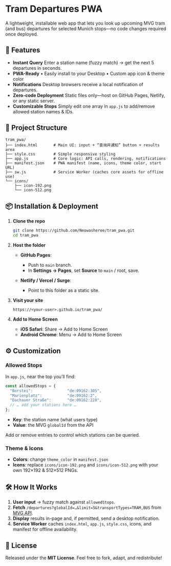 # Tram Departures PWA

A lightweight, installable web app that lets you look up upcoming MVG tram (and bus) departures for selected Munich stops—no code changes required once deployed.

## 🚀 Features

* **Instant Query**
  Enter a station name (fuzzy match) → get the next 5 departures in seconds.
* **PWA-Ready**
  • Easily install to your Desktop 
  • Custom app icon & theme color
* **Notifications**
  Desktop browsers receive a local notification of departures.
* **Zero-code Deployment**
  Static files only—host on GitHub Pages, Netlify, or any static server.
* **Customizable Stops**
  Simply edit one array in `app.js` to add/remove allowed station names & IDs.

## 🔧 Project Structure

```
tram_pwa/
├── index.html       # Main UI: input + “查询并通知” button + results area
├── style.css        # Simple responsive styling
├── app.js           # Core logic: API calls, rendering, notifications
├── manifest.json    # PWA manifest (name, icons, theme color, start URL)
├── sw.js            # Service Worker (caches core assets for offline use)
└── icons/
    ├── icon-192.png
    └── icon-512.png
```

## 📦 Installation & Deployment

1. **Clone the repo**

   ```bash
   git clone https://github.com/Neowasheree/tram_pwa.git
   cd tram_pwa
   ```
2. **Host the folder**

   * **GitHub Pages**:

     * Push to `main` branch.
     * In **Settings → Pages**, set **Source** to `main` / root, save.
   * **Netlify / Vercel / Surge**:

     * Point to this folder as a static site.
3. **Visit your site**

   ```
   https://<your-user>.github.io/tram_pwa/
   ```
4. **Add to Home Screen**

   * **iOS Safari**: Share → Add to Home Screen
   * **Android Chrome**: Menu → Add to Home Screen

## ⚙️ Customization

### Allowed Stops

In `app.js`, near the top you’ll find:

```js
const allowedStops = {
  "Borstei":               "de:09162:305",
  "Marienplatz":           "de:09162:2",
  "Dachauer Straße":       "de:09162:228",
  // … add your stations here …
};
```

* **Key**: the station name (what users type)
* **Value**: the MVG `globalId` from the API

Add or remove entries to control which stations can be queried.

### Theme & Icons

* **Colors**: change `theme_color` in `manifest.json`
* **Icons**: replace `icons/icon-192.png` and `icons/icon-512.png` with your own 192×192 & 512×512 PNGs.

## 🛠️ How It Works

1. **User input** → fuzzy match against `allowedStops`.
2. **Fetch** `/departures?globalId=…&limit=5&transportTypes=TRAM,BUS` from [MVG API](https://www.mvg.de/api).
3. **Display** results in-page and, if permitted, send a desktop notification.
4. **Service Worker** caches `index.html`, `app.js`, `style.css`, icons, and manifest for offline availability.

## 📄 License

Released under the **MIT License**. Feel free to fork, adapt, and redistribute!
